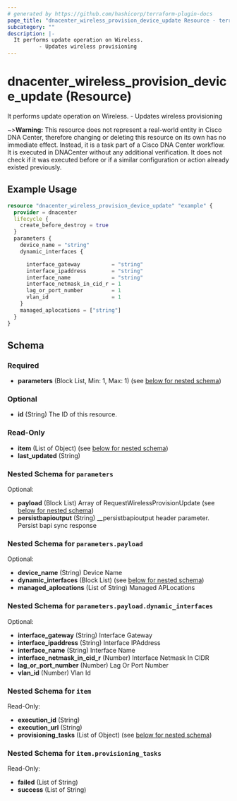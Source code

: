 ```yaml
---
# generated by https://github.com/hashicorp/terraform-plugin-docs
page_title: "dnacenter_wireless_provision_device_update Resource - terraform-provider-dnacenter"
subcategory: ""
description: |-
  It performs update operation on Wireless.
          - Updates wireless provisioning
---
```


# dnacenter_wireless_provision_device_update (Resource)

It performs update operation on Wireless.
		- Updates wireless provisioning


~>**Warning:**
This resource does not represent a real-world entity in Cisco DNA Center, therefore changing or deleting this resource on its own has no immediate effect.
Instead, it is a task part of a Cisco DNA Center workflow. It is executed in DNACenter without any additional verification. It does not check if it was executed before or if a similar configuration or action already existed previously.


## Example Usage

```terraform
resource "dnacenter_wireless_provision_device_update" "example" {
  provider = dnacenter
  lifecycle {
    create_before_destroy = true
  }
  parameters {
    device_name = "string"
    dynamic_interfaces {

      interface_gateway          = "string"
      interface_ipaddress        = "string"
      interface_name             = "string"
      interface_netmask_in_cid_r = 1
      lag_or_port_number         = 1
      vlan_id                    = 1
    }
    managed_aplocations = ["string"]
  }
}
```

<!-- schema generated by tfplugindocs -->
## Schema

### Required

- **parameters** (Block List, Min: 1, Max: 1) (see [below for nested schema](#nestedblock--parameters))

### Optional

- **id** (String) The ID of this resource.

### Read-Only

- **item** (List of Object) (see [below for nested schema](#nestedatt--item))
- **last_updated** (String)

<a id="nestedblock--parameters"></a>
### Nested Schema for `parameters`

Optional:

- **payload** (Block List) Array of RequestWirelessProvisionUpdate (see [below for nested schema](#nestedblock--parameters--payload))
- **persistbapioutput** (String) __persistbapioutput header parameter. Persist bapi sync response

<a id="nestedblock--parameters--payload"></a>
### Nested Schema for `parameters.payload`

Optional:

- **device_name** (String) Device Name
- **dynamic_interfaces** (Block List) (see [below for nested schema](#nestedblock--parameters--payload--dynamic_interfaces))
- **managed_aplocations** (List of String) Managed APLocations

<a id="nestedblock--parameters--payload--dynamic_interfaces"></a>
### Nested Schema for `parameters.payload.dynamic_interfaces`

Optional:

- **interface_gateway** (String) Interface Gateway
- **interface_ipaddress** (String) Interface IPAddress
- **interface_name** (String) Interface Name
- **interface_netmask_in_cid_r** (Number) Interface Netmask In CIDR
- **lag_or_port_number** (Number) Lag Or Port Number
- **vlan_id** (Number) Vlan Id




<a id="nestedatt--item"></a>
### Nested Schema for `item`

Read-Only:

- **execution_id** (String)
- **execution_url** (String)
- **provisioning_tasks** (List of Object) (see [below for nested schema](#nestedobjatt--item--provisioning_tasks))

<a id="nestedobjatt--item--provisioning_tasks"></a>
### Nested Schema for `item.provisioning_tasks`

Read-Only:

- **failed** (List of String)
- **success** (List of String)


